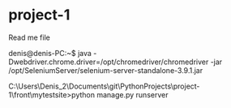 # project-1
Read me file

denis@denis-PC:~$ java -Dwebdriver.chrome.driver=/opt/chromedriver/chromedriver -jar /opt/SeleniumServer/selenium-server-standalone-3.9.1.jar

C:\Users\Denis_2\Documents\git\PythonProjects\project-1\front\mytestsite>python manage.py runserver
